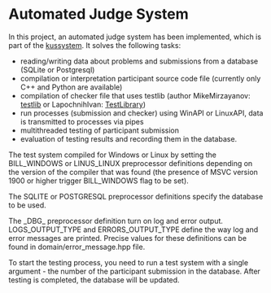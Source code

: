 # Automated Judge System

In this project, an automated judge system has been implemented, which is part of the [kussystem](https://kussystem.ru). It solves the following tasks: 
 - reading/writing data about problems and submissions from a database (SQLite or Postgresql)
 - compilation or interpretation participant source code file (currently only C++ and Python are available)
 - compilation  of checker file that uses testlib (author MikeMirzayanov: [testlib](https://github.com/MikeMirzayanov/testlib) or LapochnihIvan: [TestLibrary](https://github.com/LapochnihIvan/TestLibrary))
 - run processes (submission and checker) using WinAPI or LinuxAPI, data is transmitted to processes via pipes
 - multithreaded testing of participant submission
 - evaluation of testing results and recording them in the database.
 
The test system compiled for Windows or Linux by setting the BILL_WINDOWS or LINUS_LINUX preprocessor definitions depending on the version of the compiler that was found (the presence of MSVC version 1900 or higher trigger BILL_WINDOWS flag to be set). 

The SQLITE or POSTGRESQL preprocessor definitions specify the database to be used. 

The \_DBG\_ preprocessor definition turn on log and error output. LOGS_OUTPUT_TYPE and ERRORS_OUTPUT_TYPE define the way log and error messages are printed. Precise values for these definitions can be found in domain/error_message.hpp file. 

To start the testing process, you need to run a test system with a single argument - the number of the participant submission in the database. After testing is completed, the database will be updated.
